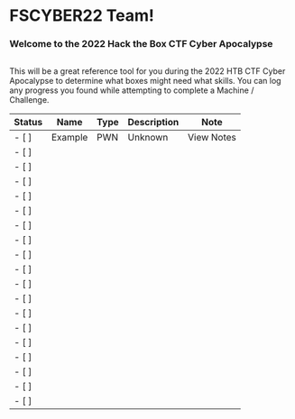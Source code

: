 # FSCYBER22 Team!

### Welcome to the 2022 Hack the Box CTF Cyber Apocalypse

## 

This will be a great reference tool for you during the 2022 HTB CTF Cyber Apocalypse to determine what boxes might need what skills. You can log any progress you found while attempting to complete a Machine / Challenge.

| Status | Name    | Type | Description | Note       |
| ------ | ------- | ---- | ----------- | ---------- |
| - [ ]  | Example | PWN  | Unknown     | View Notes |
| - [ ]  |         |      |             |            |
| - [ ]  |         |      |             |            |
| - [ ]  |         |      |             |            |
| - [ ]  |         |      |             |            |
| - [ ]  |         |      |             |            |
| - [ ]  |         |      |             |            |
| - [ ]  |         |      |             |            |
| - [ ]  |         |      |             |            |
| - [ ]  |         |      |             |            |
| - [ ]  |         |      |             |            |
| - [ ]  |         |      |             |            |
| - [ ]  |         |      |             |            |
| - [ ]  |         |      |             |            |
| - [ ]  |         |      |             |            |
| - [ ]  |         |      |             |            |
| - [ ]  |         |      |             |            |
| - [ ]  |         |      |             |            |
| - [ ]  |         |      |             |            |
